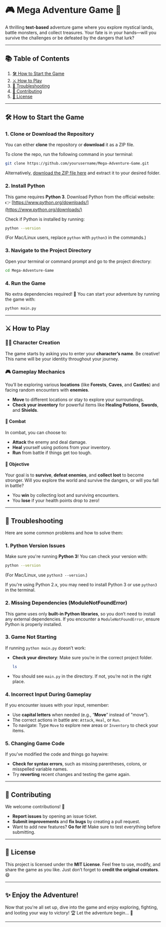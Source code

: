 

# 🎮 **Mega Adventure Game** 🚀

A thrilling **text-based** adventure game where you explore mystical lands, battle monsters, and collect treasures. Your fate is in your hands—will you survive the challenges or be defeated by the dangers that lurk?

---

## 📚 **Table of Contents**
1. [🛠️ How to Start the Game](#how-to-start-the-game)
2. [⚔️ How to Play](#how-to-play)
3. [🐞 Troubleshooting](#troubleshooting)
4. [🎉 Contributing](#contributing)
5. [📜 License](#license)

---

## 🛠️ **How to Start the Game**

### 1. **Clone or Download the Repository**  
You can either **clone** the repository or **download** it as a ZIP file.

To clone the repo, run the following command in your terminal:

```bash
git clone https://github.com/yourusername/Mega-Adventure-Game.git
```

Alternatively, [download the ZIP file here](https://github.com/yourusername/Mega-Adventure-Game/archive/refs/heads/main.zip) and extract it to your desired folder.

### 2. **Install Python**  
This game requires **Python 3**. Download Python from the official website:  
👉 [https://www.python.org/downloads/](https://www.python.org/downloads/)

Check if Python is installed by running:
```bash
python --version
```
(For Mac/Linux users, replace `python` with `python3` in the commands.)

### 3. **Navigate to the Project Directory**  
Open your terminal or command prompt and go to the project directory:
```bash
cd Mega-Adventure-Game
```

### 4. **Run the Game**  
No extra dependencies required! 🚀 You can start your adventure by running the game with:

```bash
python main.py
```

---

## ⚔️ **How to Play**

### 🧙‍♂️ **Character Creation**  
The game starts by asking you to enter your **character’s name**. Be creative! This name will be your identity throughout your journey.

### 🎮 **Gameplay Mechanics**  
You’ll be exploring various **locations** (like **Forests**, **Caves**, and **Castles**) and facing random encounters with **enemies**.  

- **Move** to different locations or stay to explore your surroundings.
- **Check your inventory** for powerful items like **Healing Potions**, **Swords**, and **Shields**.

#### 🥊 **Combat**  
In combat, you can choose to:

- **Attack** the enemy and deal damage.
- **Heal** yourself using potions from your inventory.
- **Run** from battle if things get too tough.

#### 🎯 **Objective**  
Your goal is to **survive**, **defeat enemies**, and **collect loot** to become stronger. Will you explore the world and survive the dangers, or will you fall in battle? 

- You **win** by collecting loot and surviving encounters.
- You **lose** if your health points drop to zero!

---

## 🐞 **Troubleshooting**

Here are some common problems and how to solve them:

### 1. **Python Version Issues**  
Make sure you're running **Python 3**! You can check your version with:
```bash
python --version
```
(For Mac/Linux, use `python3 --version`.)

If you're using Python 2.x, you may need to install Python 3 or use `python3` in the terminal.

### 2. **Missing Dependencies (ModuleNotFoundError)**  
This game uses only **built-in Python libraries**, so you don’t need to install any external dependencies. If you encounter a `ModuleNotFoundError`, ensure Python is properly installed.

### 3. **Game Not Starting**  
If running `python main.py` doesn’t work:
- **Check your directory**: Make sure you’re in the correct project folder.
  ```bash
  ls
  ```
- You should see `main.py` in the directory. If not, you’re not in the right place.

### 4. **Incorrect Input During Gameplay**  
If you encounter issues with your input, remember:
- Use **capital letters** when needed (e.g., “**Move**” instead of "move").
- The correct actions in battle are: `Attack`, `Heal`, or `Run`.
- To navigate: Type `Move` to explore new areas or `Inventory` to check your items.

### 5. **Changing Game Code**  
If you’ve modified the code and things go haywire:
- **Check for syntax errors**, such as missing parentheses, colons, or misspelled variable names.
- Try **reverting** recent changes and testing the game again.

---

## 🎉 **Contributing**

We welcome contributions! 🌟  
- **Report issues** by opening an issue ticket.
- **Submit improvements** and **fix bugs** by creating a pull request.
- Want to add new features? **Go for it!** Make sure to test everything before submitting.

---

## 📜 **License**

This project is licensed under the **MIT License**. Feel free to use, modify, and share the game as you like. Just don’t forget to **credit the original creators**. 😄

---

## ✨ **Enjoy the Adventure!**  
Now that you're all set up, dive into the game and enjoy exploring, fighting, and looting your way to victory! 🏆 Let the adventure begin... 🎉

---
